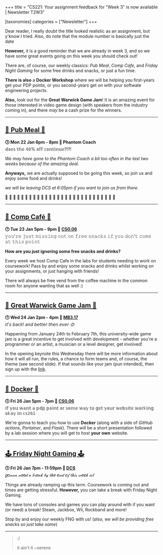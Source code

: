 +++
title = "CS221: Your assignment feedback for "Week 3" is now available | Newsletter T2W3"


[taxonomies]
categories = ["Newsletter"]
+++

Dear reader, I really doubt the title looked realistic as an assignment, but y'know I tried. Also, do note that the module number is basically just the date

<!-- more -->

**However,** it is a good reminder that we are already in week 3, and so we have some great events going on this week you should check out!

There are, of course, our weekly classics: *Pub Meal*, *Comp Cafe*, and *Friday Night Gaming* for some free drinks and snacks, or just a fun time.

**There is also** a **Docker Workshop** where we will be helping you first-years get your PDP points, or you second-years get on with your softwate engineering projects.

**Also,** look out for the **Great Warwick Game Jam**! It is an amazing event for those interested in video game design (with speakers from the industry coming in), and there *may* be a cash prize for the winners.
***

## **[🌮 Pub Meal 🌮](https://uwcs.co.uk/events/t2/w3/pub/)**
**🕔 Mon 22 Jan 6pm - 8pm  📍 Phantom Coach**  
𝕕𝕠𝕖𝕤 𝕥𝕙𝕖 𝟜𝟘% 𝕠𝕗𝕗 𝕔𝕠𝕟𝕥𝕚𝕟𝕦𝕖?!?!

*We may have gone to the Phantom Coach a bit too often in the last two weeks because of the amazing deal.*

**Anyways,** we are actually supposed to be going this week, so join us and enjoy some food and drinks! 

*we will be leaving DCS at 6:05pm if you want to join us from there.*

👻 👻 👻 👻 👻 👻 👻 👻 👻 👻 👻 👻 👻 👻 👻 👻 👻 👻 👻 👻 👻 👻 👻 👻 👻 👻 👻 👻 
***

## **[🍩 Comp Café 🍩](https://uwcs.co.uk/events/t2/w3/compcafe/)**
**🕑 Tue 23 Jan 5pm - 9pm  📍 [CS0.06](https://campus.warwick.ac.uk//search/623c888a421e6f5928c0d038)**  
𝚢𝚘𝚞'𝚛𝚎 𝚓𝚞𝚜𝚝 𝚖𝚒𝚜𝚜𝚒𝚗𝚐 𝚘𝚞𝚝 𝚘𝚗 𝚏𝚛𝚎𝚎 𝚜𝚗𝚊𝚌𝚔𝚜 𝚒𝚏 𝚢𝚘𝚞 𝚍𝚘𝚗'𝚝 𝚌𝚘𝚖𝚎 𝚊𝚝 𝚝𝚑𝚒𝚜 𝚙𝚘𝚒𝚗𝚝

**How are you just ignoring some free snacks and drinks?**

Every week we host Comp Cafe in the labs for students needing to work on coursework! Pass by and enjoy some snacks and drinks whilst working on your assignments, or just hanging with friends!

There will always be free vend from the coffee machine in the common room for anyone wanting that as well :)
***

## **[👾 Great Warwick Game Jam 👾](https://uwcs.co.uk/events/t2/w3/gamejam/)**
**🕑 Wed 24 Jan 2pm - 4pm  📍 [MB3.17](https://campus.warwick.ac.uk//search/623c894b421e6f5928c0f6b0)**  
𝘪𝘵'𝘴 𝘣𝘢𝘤𝘬! 𝘢𝘯𝘥 𝘣𝘦𝘵𝘵𝘦𝘳 𝘵𝘩𝘦𝘯 𝘦𝘷𝘦𝘳 :𝘋

Happening from January 24th to February 7th, this university-wide game jam is a great incentive to get involved with development - whether you're a programmer or an artist, a musician or a level designer, get involved!

In the opening keynote this Wednesday there will be more information about how it will all run, the rules, a chance to form teams and, of course, the theme (see second slide). 
If that sounds like your jam (pun intended), then sign up with the [link](tinyurl.com/wgj-24).
***

## **[🐳 Docker 🐳](https://uwcs.co.uk/events/t2/w3/docker/)**
**🕔 Fri 26 Jan 5pm - 7pm  📍 [CS0.06](https://campus.warwick.ac.uk//search/623c888a421e6f5928c0d038)**  
𝕚𝕗 𝕪𝕠𝕦 𝕨𝕒𝕟𝕥 𝕒 𝕡𝕕𝕡 𝕡𝕠𝕚𝕟𝕥 𝕠𝕣 𝕤𝕠𝕞𝕖 𝕨𝕒𝕪 𝕥𝕠 𝕘𝕖𝕥 𝕪𝕠𝕦𝕣 𝕨𝕖𝕓𝕤𝕚𝕥𝕖 𝕨𝕠𝕣𝕜𝕚𝕟𝕘 𝕠𝕜𝕒𝕪 𝕚𝕟 𝕔𝕤𝟚𝟞𝟙

We're gonna to teach you how to use **Docker** (along with a side of *GitHub actions*, *Portainer*, and *Flask*). There will be a short presentation followed by a lab session where you will get to host **your own** website.
***

## **[🕹️ Friday Night Gaming 🕹️](https://uwcs.co.uk/events/t2/w3/fng/)**
**🕔 Fri 26 Jan 7pm - 11:59pm  📍 [DCS](https://campus.warwick.ac.uk/search/623c8858421e6f5928c0c78f)**  
𝑔𝑜𝓃𝓃𝒶 𝓃𝑒𝑒𝒹 𝒶 𝒷𝓇𝑒𝒶𝓀 𝒷𝓎 𝓉𝒽𝑒 𝑒𝓃𝒹 𝑜𝒻 𝓉𝒽𝒾𝓈 𝓌𝑒𝑒𝓀 𝒾𝒸𝓁

Things are already ramping up this term. Coursework is coming out and times are getting stressful. **However,** you can take a break with Friday Night Gaming.

We have tons of consoles and games you can play around with if you want (or need) a break! Steam, Jackbox, Wii, Rockband and more!

Stop by and enjoy our weekly FNG with us! (*also, we will be providing free snacks so just take some*)
***

>:/ 
>
>it ain't it ~serene
